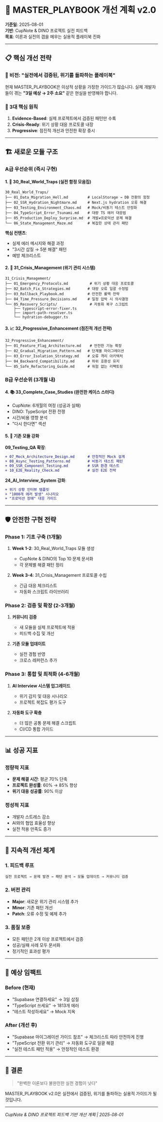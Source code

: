 # 🚀 MASTER_PLAYBOOK 개선 계획 v2.0

**기준일**: 2025-08-01  
**기반**: CupNote & DINO 프로젝트 실전 피드백  
**목표**: 이론과 실전의 갭을 메우는 실용적 플레이북 진화  

---

## 📋 핵심 개선 전략

### 🎯 비전: "실전에서 검증된, 위기를 돌파하는 플레이북"

현재 MASTER_PLAYBOOK은 이상적 상황을 가정한 가이드가 많습니다. 
실제 개발자들이 겪는 **"3일 예상 → 2주 소요"** 같은 현실을 반영해야 합니다.

### 🔑 3대 핵심 원칙

1. **Evidence-Based**: 실제 프로젝트에서 검증된 패턴만 수록
2. **Crisis-Ready**: 위기 상황 대응 프로토콜 내장
3. **Progressive**: 점진적 개선과 안전한 확장 중시

---

## 🏗️ 새로운 모듈 구조

### A급 우선순위 (즉시 구현)

#### 1. 📛 30_Real_World_Traps (실전 함정 모음집)
```
30_Real_World_Traps/
├── 01_Data_Migration_Hell.md         # LocalStorage → DB 전환의 함정
├── 02_SSR_Hydration_Nightmare.md     # Next.js hydration 오류 해결
├── 03_Testing_Environment_Chaos.md   # Mock/비동기 테스트 안정화
├── 04_TypeScript_Error_Tsunami.md    # 대량 TS 에러 대응법
├── 05_Production_Deploy_Surprise.md  # 개발≠프로덕션 문제 해결
└── 06_State_Management_Maze.md       # 복잡한 상태 관리 패턴
```

**핵심 컨텐츠**:
- 실제 에러 메시지와 해결 과정
- "3시간 삽질 → 5분 해결" 패턴
- 예방 체크리스트

#### 2. 🚨 31_Crisis_Management (위기 관리 시스템)
```
31_Crisis_Management/
├── 01_Emergency_Protocols.md          # 위기 상황 대응 프로토콜
├── 02_Batch_Fix_Strategies.md        # 대량 오류 일괄 수정법
├── 03_Rollback_Playbook.md           # 안전한 롤백 전략
├── 04_Time_Pressure_Decisions.md     # 일정 압박 시 의사결정
└── 05_Recovery_Scripts/               # 자동화 복구 스크립트
    ├── typescript-error-fixer.ts
    ├── import-path-resolver.ts
    └── hydration-debugger.ts
```

#### 3. 📈 32_Progressive_Enhancement (점진적 개선 전략)
```
32_Progressive_Enhancement/
├── 01_Feature_Flag_Architecture.md    # 안전한 기능 확장
├── 02_Gradual_Migration_Pattern.md   # 단계별 마이그레이션
├── 03_Error_Isolation_Strategy.md    # 오류 격리 아키텍처
├── 04_Backward_Compatibility.md      # 하위 호환성 유지
└── 05_Safe_Refactoring_Guide.md      # 위험 없는 리팩토링
```

### B급 우선순위 (3개월 내)

#### 4. 📚 33_Complete_Case_Studies (완전한 케이스 스터디)
- CupNote: 6개월의 여정 (성공과 실패)
- DINO: TypeScript 전환 전쟁
- 시간/비용 영향 분석
- "다시 한다면" 섹션

#### 5. 🔧 기존 모듈 강화

**09_Testing_QA 확장**:
```diff
+ 07_Mock_Architecture_Design.md      # 안정적인 Mock 설계
+ 08_Async_Testing_Patterns.md        # 비동기 테스트 패턴
+ 09_SSR_Component_Testing.md         # SSR 환경 테스트
+ 10_E2E_Reality_Check.md             # 실전 E2E 전략
```

**24_AI_Interview_System 강화**:
```diff
+ 위기 상황 인터뷰 템플릿
+ "1000개 에러 발생" 시나리오
+ "프로덕션 장애" 대응 가이드
```

---

## 🛡️ 안전한 구현 전략

### Phase 1: 기초 구축 (1개월)

1. **Week 1-2**: 30_Real_World_Traps 모듈 생성
   - CupNote & DINO의 Top 10 문제 문서화
   - 각 문제별 해결 패턴 정리

2. **Week 3-4**: 31_Crisis_Management 프로토콜 수립
   - 긴급 대응 체크리스트
   - 자동화 스크립트 라이브러리

### Phase 2: 검증 및 확장 (2-3개월)

1. **커뮤니티 검증**
   - 새 모듈을 실제 프로젝트에 적용
   - 피드백 수집 및 개선

2. **기존 모듈 업데이트**
   - 실전 경험 반영
   - 크로스 레퍼런스 추가

### Phase 3: 통합 및 최적화 (4-6개월)

1. **AI Interview 시스템 업그레이드**
   - 위기 감지 및 대응 시나리오
   - 프로젝트 복잡도 평가 도구

2. **자동화 도구 확충**
   - 더 많은 공통 문제 해결 스크립트
   - CI/CD 통합 가이드

---

## 📊 성공 지표

### 정량적 지표
- **문제 해결 시간**: 평균 70% 단축
- **프로젝트 완성률**: 60% → 85% 향상
- **위기 대응 성공률**: 90% 이상

### 정성적 지표
- 개발자 스트레스 감소
- AI와의 협업 효율성 향상
- 실전 적용 만족도 증가

---

## 🔄 지속적 개선 체계

### 1. 피드백 루프
```
실전 프로젝트 → 문제 발견 → 패턴 분석 → 모듈 업데이트 → 커뮤니티 검증
```

### 2. 버전 관리
- **Major**: 새로운 위기 관리 시스템 추가
- **Minor**: 기존 패턴 개선
- **Patch**: 오류 수정 및 예제 추가

### 3. 품질 보증
- 모든 패턴은 2개 이상 프로젝트에서 검증
- 성공/실패 사례 모두 문서화
- 정기적인 효과성 평가

---

## 🎯 예상 임팩트

### Before (현재)
- "Supabase 연결하세요" → 3일 삽질
- "TypeScript 쓰세요" → 1813개 에러
- "테스트 작성하세요" → Mock 지옥

### After (개선 후)
- "Supabase 마이그레이션 가이드 참조" → 체크리스트 따라 안전하게 진행
- "TypeScript 전환 위기 관리" → 자동화 도구로 일괄 해결
- "실전 테스트 패턴 적용" → 안정적인 테스트 환경

---

## 🚀 결론

> "완벽한 이론보다 불완전한 실전 경험이 낫다"

MASTER_PLAYBOOK v2.0은 실전에서 검증된, 위기를 돌파하는 실용적 가이드가 될 것입니다.

---

_CupNote & DINO 프로젝트 피드백 기반 개선 계획 | 2025-08-01_